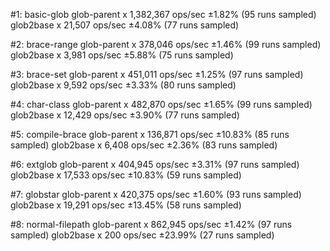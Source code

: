 #1: basic-glob
  glob-parent x 1,382,367 ops/sec ±1.82% (95 runs sampled)
  glob2base x 21,507 ops/sec ±4.08% (77 runs sampled)

#2: brace-range
  glob-parent x 378,046 ops/sec ±1.46% (99 runs sampled)
  glob2base x 3,981 ops/sec ±5.88% (75 runs sampled)

#3: brace-set
  glob-parent x 451,011 ops/sec ±1.25% (97 runs sampled)
  glob2base x 9,592 ops/sec ±3.33% (80 runs sampled)

#4: char-class
  glob-parent x 482,870 ops/sec ±1.65% (99 runs sampled)
  glob2base x 12,429 ops/sec ±3.90% (77 runs sampled)

#5: compile-brace
  glob-parent x 136,871 ops/sec ±10.83% (85 runs sampled)
  glob2base x 6,408 ops/sec ±2.36% (83 runs sampled)

#6: extglob
  glob-parent x 404,945 ops/sec ±3.31% (97 runs sampled)
  glob2base x 17,533 ops/sec ±10.83% (59 runs sampled)

#7: globstar
  glob-parent x 420,375 ops/sec ±1.60% (93 runs sampled)
  glob2base x 19,291 ops/sec ±13.45% (58 runs sampled)

#8: normal-filepath
  glob-parent x 862,945 ops/sec ±1.42% (97 runs sampled)
  glob2base x 200 ops/sec ±23.99% (27 runs sampled)
